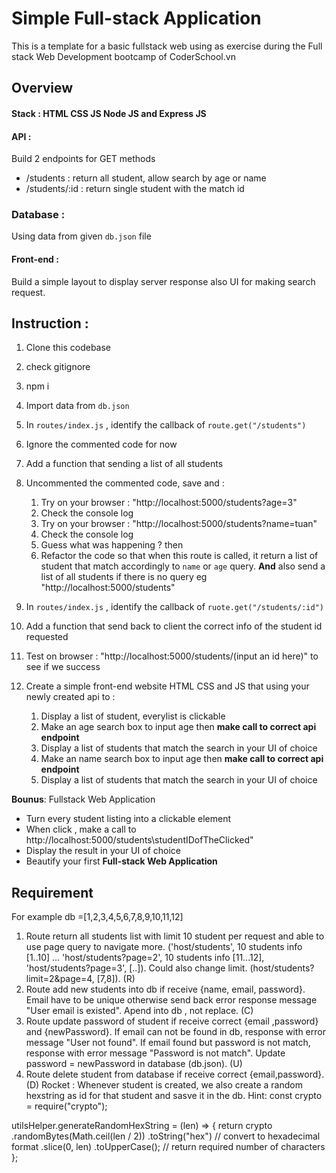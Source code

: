 # Simple Full-stack Application

This is a template for a basic fullstack web using as exercise during the Full stack Web Development bootcamp of CoderSchool.vn

## Overview

#### Stack : HTML CSS JS Node JS and Express JS

#### API :

Build 2 endpoints for GET methods

- /students : return all student, allow search by age or name
- /students/:id : return single student with the match id

### Database :

Using data from given `db.json` file

#### Front-end :

Build a simple layout to display server response also UI for making search request.

## Instruction :

1. Clone this codebase
2. check gitignore
3. npm i
4. Import data from `db.json`
5. In `routes/index.js` , identify the callback of `route.get("/students")`
6. Ignore the commented code for now
7. Add a function that sending a list of all students
8. Uncommented the commented code, save and :

   1. Try on your browser : "http://localhost:5000/students?age=3"
   2. Check the console log
   3. Try on your browser : "http://localhost:5000/students?name=tuan"
   4. Check the console log
   5. Guess what was happening ? then
   6. Refactor the code so that when this route is called, it return a list of student that match accordingly to `name` or `age` query. **And** also send a list of all students if there is no query eg "http://localhost:5000/students"

9. In `routes/index.js` , identify the callback of `ruote.get("/students/:id")`
10. Add a function that send back to client the correct info of the student id requested
11. Test on browser : "http://localhost:5000/students/(input an id here)" to see if we success

12. Create a simple front-end website HTML CSS and JS that using your newly created api to :
    1. Display a list of student, everylist is clickable
    2. Make an age search box to input age then **make call to correct api endpoint**
    3. Display a list of students that match the search in your UI of choice
    4. Make an name search box to input age then **make call to correct api endpoint**
    5. Display a list of students that match the search in your UI of choice

**Bounus**: Fullstack Web Application

- Turn every student listing into a clickable element
- When click , make a call to http://localhost:5000/students\studentIDofTheClicked"
- Display the result in your UI of choice
- Beautify your first **Full-stack Web Application**

## Requirement
For example db =[1,2,3,4,5,6,7,8,9,10,11,12]

1. Route return all students list with limit 10 student per request and able to use page query to navigate more. ('host/students', 10 students info [1..10] ... 'host/students?page=2', 10 students info [11...12], 'host/students?page=3', [..]). Could also change limit. (host/students?limit=2&page=4, [7,8]). (R)
2. Route add new students into db if receive {name, email, password}. Email have to be unique otherwise send back error response message "User email is existed". Apend into db , not replace. (C)
3. Route update password of student if receive correct {email ,password} and {newPassword}. If email can not be found in db, response with error message "User not found". If email found but password is not match, response with error message "Password is not match". Update password = newPassword in database (db.json). (U)
4. Route delete student from database if receive correct {email,password}. (D)
Rocket : Whenever student is created, we also create a random hexstring as id for that student and sasve it in the db. Hint:
const crypto = require("crypto");

utilsHelper.generateRandomHexString = (len) => {
  return crypto
    .randomBytes(Math.ceil(len / 2))
    .toString("hex") // convert to hexadecimal format
    .slice(0, len)
    .toUpperCase(); // return required number of characters
};
